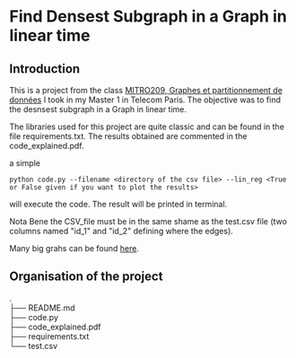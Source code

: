 # Find Densest Subgraph in a Graph in linear time
## Introduction
This is a project from the class [MITRO209, Graphes et partitionnement de données](https://synapses.telecom-paris.fr/catalogue/2022-2023/ue/11094/MITRO209-graphes-et-partitionnement-de-donnees?from=P4020) I took in my Master 1 in Telecom Paris. The objective was to find the desnsest subgraph in a Graph in linear time.

The libraries used for this project are quite classic and can be found in the file requirements.txt. The results obtained are commented in the code_explained.pdf. 

a simple

```
python code.py --filename <directory of the csv file> --lin_reg <True or False given if you want to plot the results>
```

will execute the code. The result will be printed in terminal.

Nota Bene the CSV_file must be in the same shame as the test.csv file (two columns named "id_1" and "id_2" defining where the edges).

Many big grahs can be found [here](https://snap.stanford.edu/data/).

## Organisation of the project
.<br />
├── README.md<br />
├── code.py<br />
├── code_explained.pdf<br />
├── requirements.txt<br />
└── test.csv<br />
